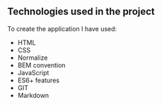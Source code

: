 
## **Technologies used in the project**
To create the application I have used:
- HTML
- CSS
- Normalize
- BEM convention
- JavaScript
- ES6+ features
- GIT
- Markdown
